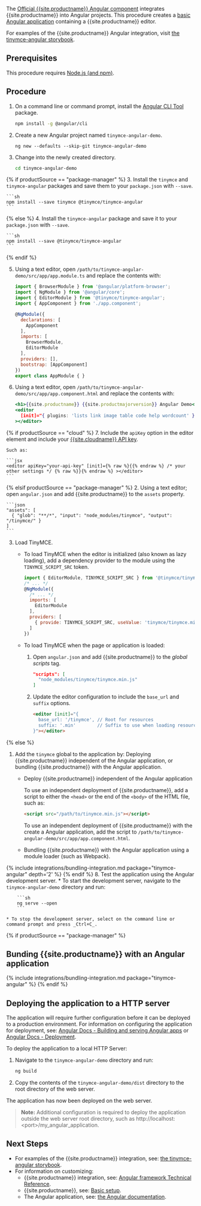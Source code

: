 The [Official {{site.productname}} Angular component](https://github.com/tinymce/tinymce-angular) integrates {{site.productname}} into Angular projects.
This procedure creates a [basic Angular application](https://angular.io/guide/setup-local) containing a {{site.productname}} editor.

For examples of the {{site.productname}} Angular integration, visit [the tinymce-angular storybook](https://tinymce.github.io/tinymce-angular/).

## Prerequisites

This procedure requires [Node.js (and npm)](https://nodejs.org/).

## Procedure

1. On a command line or command prompt, install the [Angular CLI Tool](https://angular.io/cli) package.

    ```sh
    npm install -g @angular/cli
    ```

2. Create a new Angular project named `tinymce-angular-demo`.

    ```
    ng new --defaults --skip-git tinymce-angular-demo
    ```

3. Change into the newly created directory.

    ```sh
    cd tinymce-angular-demo
    ```

{% if productSource == "package-manager" %}
3. Install the `tinymce` and `tinymce-angular` packages and save them to your `package.json` with `--save`.

    ```sh
    npm install --save tinymce @tinymce/tinymce-angular
    ```
{% else %}
4. Install the `tinymce-angular` package and save it to your `package.json` with `--save`.

    ```sh
    npm install --save @tinymce/tinymce-angular
    ```
{% endif %}

5. Using a text editor, open `/path/to/tinymce-angular-demo/src/app/app.module.ts` and replace the contents with:

    ```js
    import { BrowserModule } from '@angular/platform-browser';
    import { NgModule } from '@angular/core';
    import { EditorModule } from '@tinymce/tinymce-angular';
    import { AppComponent } from './app.component';

    @NgModule({
      declarations: [
        AppComponent
      ],
      imports: [
        BrowserModule,
        EditorModule
      ],
      providers: [],
      bootstrap: [AppComponent]
    })
    export class AppModule { }
    ```

6. Using a text editor, open `/path/to/tinymce-angular-demo/src/app/app.component.html` and replace the contents with:

    ```jsx
    <h1>{{site.productname}} {{site.productmajorversion}} Angular Demo</h1>
    <editor
      [init]="{ plugins: 'lists link image table code help wordcount' }"
    ></editor>
    ```

{% if productSource == "cloud" %}
7. Include the `apiKey` option in the editor element and include your [{{site.cloudname}} API key]({{site.accountsignup}}/).

    Such as:

    ```jsx
    <editor apiKey="your-api-key" [init]={% raw %}{{% endraw %} /* your other settings */ {% raw %}}{% endraw %} ></editor>
    ```

{% elsif productSource == "package-manager" %}
2. Using a text editor; open `angular.json` and add {{site.productname}} to the `assets` property.

    ```json
    "assets": [
      { "glob": "**/*", "input": "node_modules/tinymce", "output": "/tinymce/" }
    ]
    ```

3. Load TinyMCE.
    * To load TinyMCE when the editor is initialized (also known as lazy loading), add a dependency provider to the module using the `TINYMCE_SCRIPT_SRC` token.

        ```js
        import { EditorModule, TINYMCE_SCRIPT_SRC } from '@tinymce/tinymce-angular';
        /* ... */
        @NgModule({
          /* ... */
          imports: [
            EditorModule
          ],
          providers: [
            { provide: TINYMCE_SCRIPT_SRC, useValue: 'tinymce/tinymce.min.js' }
          ]
        })
        ```

    * To load TinyMCE when the page or application is loaded:

        1. Open `angular.json` and add {{site.productname}} to the *global scripts* tag.

            ```json
            "scripts": [
              "node_modules/tinymce/tinymce.min.js"
            ]
            ```

        2. Update the editor configuration to include the `base_url` and `suffix` options.

            ```html
            <editor [init]="{
              base_url: '/tinymce', // Root for resources
              suffix: '.min'        // Suffix to use when loading resources
            }"></editor>
            ```

{% else %}
1. Add the `tinymce` global to the application by: Deploying {{site.productname}} independent of the Angular application, or bundling {{site.productname}} with the Angular application.

    * Deploy {{site.productname}} independent of the Angular application

      To use an independent deployment of {{site.productname}}, add a script to either the `<head>` or the end of the `<body>` of the HTML file, such as:

      ```html
      <script src="/path/to/tinymce.min.js"></script>
      ```

      To use an independent deployment of {{site.productname}} with the create a Angular application, add the script to `/path/to/tinymce-angular-demo/src/app/app.component.html`.

    <a id="bundle" class="anchor"></a>
    * Bundling {{site.productname}} with the Angular application using a module loader (such as Webpack).

{% include integrations/bundling-integration.md package="tinymce-angular" depth='2' %}
{% endif %}
8. Test the application using the Angular development server.
    * To start the development server, navigate to the `tinymce-angular-demo` directory and run:

        ```sh
        ng serve --open
        ```

    * To stop the development server, select on the command line or command prompt and press _Ctrl+C_.

{% if productSource == "package-manager" %}
## Bunding {{site.productname}} with an Angular application

{% include integrations/bundling-integration.md package="tinymce-angular" %}
{% endif %}

## Deploying the application to a HTTP server

The application will require further configuration before it can be deployed to a production environment. For information on configuring the application for deployment, see: [Angular Docs - Building and serving Angular apps](https://angular.io/guide/build) or [Angular Docs - Deployment](https://angular.io/guide/deployment).

To deploy the application to a local HTTP Server:

1. Navigate to the `tinymce-angular-demo` directory and run:

    ```sh
    ng build
    ```

2. Copy the contents of the `tinymce-angular-demo/dist` directory to the root directory of the web server.

The application has now been deployed on the web server.

> **Note:** Additional configuration is required to deploy the application outside the web server root directory, such as http://localhost:&#60;port&#62;/my_angular_application.

## Next Steps

* For examples of the {{site.productname}} integration, see: [the tinymce-angular storybook](https://tinymce.github.io/tinymce-angular/).
* For information on customizing:
  * {{site.productname}} integration, see: [Angular framework Technical Reference]({{site.baseurl}}/how-to-guides/environment-setup/angular/angular-ref/).
  * {{site.productname}}, see: [Basic setup]({{site.baseurl}}/how-to-guides/learn-the-basics/basic-setup/).
  * The Angular application, see: [the Angular documentation](https://angular.io/docs).
